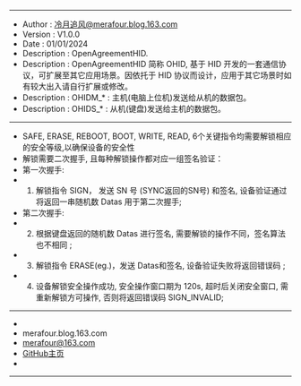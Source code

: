 ********************************************************************************
* Author             : 冷月追风@merafour.blog.163.com
* Version            : V1.0.0
* Date               : 01/01/2024
* Description        : OpenAgreementHID.
* Description        : OpenAgreementHID 简称 OHID, 基于 HID 开发的一套通信协议，可扩展至其它应用场景。因依托于 HID 协议而设计，应用于其它场景时如有较大出入请自行扩展或修改。
* Description        : OHIDM_* : 主机(电脑上位机)发送给从机的数据包。
* Description        : OHIDS_* : 从机(键盘)发送给主机的数据包。
********************************************************************************
* SAFE, ERASE, REBOOT, BOOT, WRITE, READ, 6个关键指令均需要解锁相应的安全等级,以确保设备的安全性
* 解锁需要二次握手, 且每种解锁操作都对应一组签名验证：
* 第一次握手:
*   1. 解锁指令 SIGN， 发送 SN 号 (SYNC返回的SN号) 和签名, 设备验证通过将返回一串随机数 Datas 用于第二次握手;
* 第二次握手:
*   2. 根据键盘返回的随机数 Datas 进行签名, 需要解锁的操作不同，签名算法也不相同 ;
*   3. 解锁指令 ERASE(eg.)，发送 Datas和签名, 设备验证失败将返回错误码 ;
*   4. 设备解锁安全操作成功, 安全操作窗口期为 120s, 超时后关闭安全窗口, 需重新解锁方可操作, 否则将返回错误码 SIGN_INVALID;
********************************************************************************
*
* merafour.blog.163.com
* merafour@163.com
* [GitHub主页](github.com/Merafour)
* 
********************************************************************************
